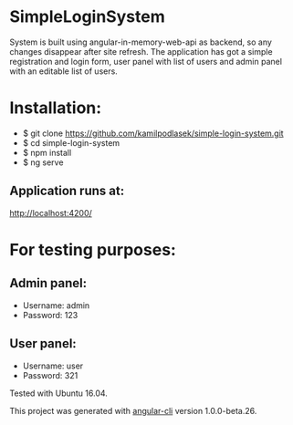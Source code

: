 # SimpleLoginSystem
System is built using angular-in-memory-web-api as backend, so any changes disappear after site refresh.
The application has got a simple registration and login form, user panel with list of users and admin panel with an editable list of users.

# Installation:
- $ git clone https://github.com/kamilpodlasek/simple-login-system.git
- $ cd simple-login-system
- $ npm install
- $ ng serve

Application runs at:
--------------
 [http://localhost:4200/](http://localhost:4200/)

# For testing purposes:
Admin panel:
--------------
- Username: admin
- Password: 123

User panel:
--------------
- Username: user
- Password: 321


Tested with Ubuntu 16.04.

This project was generated with [angular-cli](https://github.com/angular/angular-cli) version 1.0.0-beta.26.
